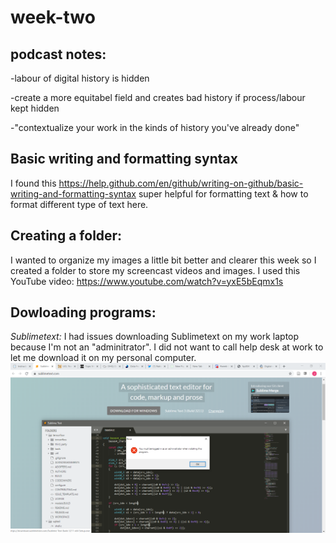 # week-two

## podcast notes:

  -labour of digital history is hidden 
  
  -create a more equitabel field and creates bad history if process/labour kept hidden
  
  -"contextualize your work in the kinds of history you've already done"
  
  ## Basic writing and formatting syntax
  I found this https://help.github.com/en/github/writing-on-github/basic-writing-and-formatting-syntax super helpful for formatting text & how to format different type of text here.
  
  ## **Creating a folder:**
 I wanted to organize my images a little bit better and clearer this week so I created a folder to store my screencast videos and images. I used this YouTube video: https://www.youtube.com/watch?v=yxE5bEqmx1s
 
 
 ## **Dowloading programs:**
 
 *Sublimetext:*
 I had issues downloading Sublimetext on my work laptop because I'm not an "adminitrator". I did not want to call help desk at work to let me download it on my personal computer. 
![](images/issues%20downloading%20Sublimetext.PNG)
